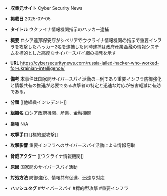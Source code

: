 - **収集元サイト**
Cyber Security News

- **掲載日**
2025-07-05

- **タイトル**
ウクライナ情報機関指示のハッカー逮捕

- **概要**
ロシア連邦保安庁がシベリアでウクライナ情報機関の指示で重要インフラを攻撃したハッカー2名を逮捕した同時逮捕は政府産業金融の情報システムを標的とした高度なサイバースパイ網の摘発を示す

- **URL**
https://cybersecuritynews.com/russia-jailed-hacker-who-worked-for-ukrainian-intelligence/

- **備考**
本事件は国家間サイバースパイ活動の一例であり重要インフラ防御強化と情報共有の推進が必要である攻撃者の特定と迅速な対応が被害軽減に有効である。

- **分類**
[[他組織インシデント]]

- **組織名**
ロシア政府機関、産業、金融機関

- **業種**
N/A

- **攻撃手口**
[[標的型攻撃]]

- **攻撃影響**
重要インフラへのサイバースパイ活動による情報窃取

- **脅威アクター**
[[ウクライナ情報機関]]

- **原因**
国家間のサイバースパイ活動

- **対処方法**
防御強化、情報共有促進、迅速な対応

- **ハッシュタグ**
#サイバースパイ #標的型攻撃 #重要インフラ
